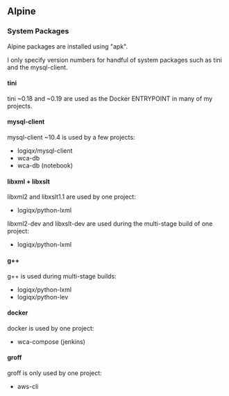 ## Alpine

### System Packages

Alpine packages are installed using "apk".

I only specify version numbers for  handful of system packages such as tini and the mysql-client.



#### tini

tini ~0.18 and ~0.19 are used as the Docker ENTRYPOINT in many of my projects.



#### mysql-client

mysql-client ~10.4 is used by a few projects:

- logiqx/mysql-client
- wca-db
- wca-db (notebook)



#### libxml + libxslt

libxml2 and libxslt1.1 are used by one project:

- logiqx/python-lxml

libxml2-dev and libxslt-dev are used during the multi-stage build of one project:

- logiqx/python-lxml



#### g++

g++ is used during multi-stage builds:

- logiqx/python-lxml
- logiqx/python-lev



#### docker

docker is used by one project:

- wca-compose (jenkins)



#### groff

groff is only used by one project:

- aws-cli

